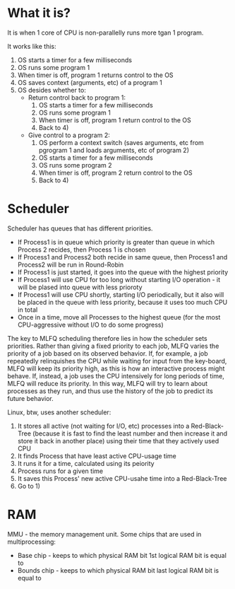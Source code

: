 #                   What it is? 

It is when 1 core of CPU is non-parallelly runs more tgan 1 program. 

It works like this:
1) OS starts a timer for a few milliseconds
2) OS runs some program 1
3) When timer is off, program 1 returns control to the OS
4) OS saves context (arguments, etc) of a program 1 
5) OS desides whether to:
    * Return control back to program 1:
        1) OS starts a timer for a few milliseconds
        2) OS runs some program 1
        3) When timer is off, program 1 return control to the OS
        4) Back to 4)
    * Give control to a program 2:
        1) OS perform a context switch (saves arguments, etc from pgrogram 1 and loads arguments, etc of program 2)
        2) OS starts a timer for a few milliseconds
        3) OS runs some program 2
        4) When timer is off, program 2 return control to the OS
        5) Back to 4)









#                  Scheduler

Scheduler has queues that has different priorities. 

* If Process1 is in queue which priority is greater than queue in which Process 2 recides, then Process 1 is chosen
* If Process1 and Process2 both recide in same queue, then Process1 and Process2 will be run in Round-Robin
* If Process1 is just started, it goes into the queue with the highest priority
* If Process1 will use CPU for too long without starting I/O operation - it will be plased into queue with less prioroty
* If Process1 will use CPU shortly, starting I/O periodically, but it also will be placed in the queue with less priority, because it uses too much CPU in total
* Once in a time, move all Processes to the highest queue (for the most CPU-aggressive without I/O to do some progress) 


The key to MLFQ scheduling therefore lies in how the scheduler sets priorities. Rather than giving a fixed priority to each job, MLFQ varies the priority of a job based on its observed behavior. If, for example, a job repeatedly relinquishes the CPU while waiting for input from the key-board, MLFQ will keep its priority high, as this is how an interactive process might behave. If, instead, a job uses the CPU intensively for long periods of time, MLFQ will reduce its priority. In this way, MLFQ will try to learn about processes as they run, and thus use the history of the job to predict its future behavior. 

Linux, btw, uses another scheduler:
1) It stores all active (not waiting for I/O, etc) processes into a Red-Black-Tree (because it is fast to find the least number and then increase it and store it back in another place) using their time that they actively used CPU
2) It finds Process that have least active CPU-usage time
3) It runs it for a time, calculated using its peiority
4) Process runs for a given time
5) It saves this Process' new active CPU-usahe time into a Red-Black-Tree
6) Go to 1)

#                  RAM


MMU - the memory management unit. Some chips that are used in multiprocessing:
* Base chip - keeps to which physical RAM bit 1st logical RAM bit is equal to
* Bounds chip - keeps to which physical RAM bit last logical RAM bit is equal to
